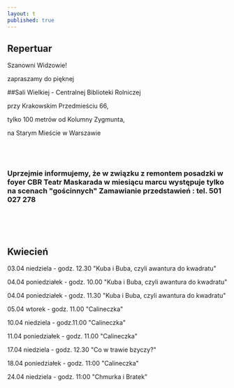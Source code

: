 ```yaml
---
layout: t
published: true
---
```













## Repertuar  


Szanowni Widzowie!

zapraszamy do pięknej 

##Sali Wielkiej - Centralnej Biblioteki Rolniczej

przy Krakowskim Przedmieściu 66,

tylko 100 metrów od Kolumny Zygmunta, 

na Starym Mieście w Warszawie
<br /><br /><br /><br />

### Uprzejmie informujemy, że w związku z remontem posadzki w foyer CBR Teatr Maskarada w miesiącu marcu występuje tylko na scenach "gościnnych" Zamawianie przedstawień : tel. 501 027 278


<br /><br /><br />



## Kwiecień

03.04 niedziela - godz. 12.30    "Kuba i Buba, czyli awantura do kwadratu" 

04.04 poniedziałek - godz. 10.00 "Kuba i Buba, czyli awantura do kwadratu"   

04.04 poniedziałek - godz. 11.30 "Kuba i Buba, czyli awantura do kwadratu"  

05.04 wtorek - godz. 11.00 "Calineczka"		

10.04 niedziela	- godz.11.00 "Calineczka"		

11.04 poniedziałek - godz. 11.00 "Calineczka"		

17.04 niedziela	- godz. 12.30 "Co w trawie bzyczy?"	

18.04 poniedziałek - godz. 11:00 "Calineczka"		

24.04 niedziela	- godz. 11:00 "Chmurka i Bratek"		



<br /><br />
